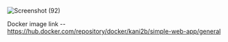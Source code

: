 ![Screenshot (92)](https://github.com/Kani2b/Int-Task/assets/144917315/9782b5be-41fd-4cb3-a4ab-bb5525c14da2)

Docker image link -- https://hub.docker.com/repository/docker/kani2b/simple-web-app/general
